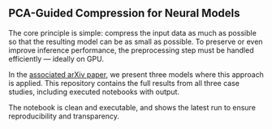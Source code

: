 
## PCA-Guided Compression for Neural Models

The core principle is simple: compress the input data as much as possible so that the resulting model can be as small as possible. To preserve or even improve inference performance, the preprocessing step must be handled efficiently — ideally on GPU.

In the [associated arXiv paper](https://arxiv.org/abs/2508.04307), we present three models where this approach is applied. This repository contains the full results from all three case studies, including executed notebooks with output.

The notebook is clean and executable, and shows the latest run to ensure reproducibility and transparency.

